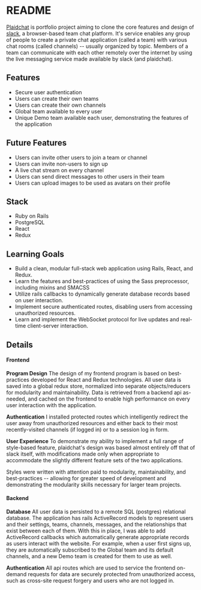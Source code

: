 # README

[Plaidchat](https://plaidchat.herokuapp.com) is portfolio project aiming to clone the core features and design of [slack](https://slack.com/), a browser-based team chat platform.  It's service enables any group of people to create a private chat application (called a team) with various chat rooms (called channels) -- usually organized by topic.  Members of a team can communicate with each other remotely over the internet by using the live messaging service made available by slack (and plaidchat).


## Features

+ Secure user authentication
+ Users can create their own teams
+ Users can create their own channels
+ Global team available to every user
+ Unique Demo team available each user, demonstrating the features of the application

## Future Features

+ Users can invite other users to join a team or channel
+ Users can invite non-users to sign up
+ A live chat stream on every channel
+ Users can send direct messages to other users in their team
+ Users can upload images to be used as avatars on their profile

## Stack

+ Ruby on Rails
+ PostgreSQL
+ React
+ Redux

## Learning Goals

+ Build a clean, modular full-stack web application using Rails, React, and Redux.
+ Learn the features and best-practices of using the Sass preprocessor, including mixins and SMACSS
+ Utilize rails callbacks to dynamically generate database records based on user interaction.
+ Implement secure authenticated routes, disabling users from accessing unauthorized resources.
+ Learn and implement the WebSocket protocol for live updates and real-time client-server interaction.

## Details

#### Frontend

**Program Design**
The design of my frontend program is based on best-practices developed for React and Redux technologies.  All user data is saved into a global redux store, normalized into separate objects/reducers for modularity and maintainability.  Data is retrieved from a backend api as-needed, and cached on the frontend to enable high performance on every user interaction with the application.

**Authentication**
I installed protected routes which intelligently redirect the user away from unauthorized resources and either back to their most recently-visited channels (if logged in) or to a session log in form.

**User Experience**
To demonstrate my ability to implement a full range of style-based feature, plaidchat's design was based almost entirely off that of slack itself, with modifications made only when appropriate to accommodate the slightly different feature sets of the two applications.

Styles were written with attention paid to modularity, maintainability, and best-practices -- allowing for greater speed of development and demonstrating the modularity skills necessary for larger team projects.

#### Backend

**Database**
All user data is persisted to a remote SQL (postgres) relational database.
The application has rails ActiveRecord models to represent users and their settings, teams, channels, messages, and the relationships that exist between each of them.  With this in place, I was able to add ActiveRecord callbacks which automatically generate appropriate records as users interact with the website. For example, when a user first signs up, they are automatically subscribed to the Global team and its default channels, and a new Demo team is created for them to use as well.

**Authentication**
All api routes which are used to service the frontend on-demand requests for data are securely protected from unauthorized access, such as cross-site request forgery and users who are not logged in.
